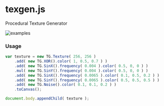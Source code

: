 # texgen.js
Procedural Texture Generator

![examples](https://raw.githubusercontent.com/mrdoob/texgen.js/master/files/samples.png)

### Usage

```javascript
var texture = new TG.Texture( 256, 256 )
    .add( new TG.XOR().color( 1, 0.5, 0.7 ) )
    .add( new TG.SinX().frequency( 0.004 ).color( 0.5, 0, 0 ) )
    .mul( new TG.SinY().frequency( 0.004 ).color( 0.5, 0, 0 ) )
    .add( new TG.SinX().frequency( 0.0065 ).color( 0.1, 0.5, 0.2 ) )
    .add( new TG.SinY().frequency( 0.0065 ).color( 0.5, 0.5, 0.5 ) )
    .add( new TG.Noise().color( 0.1, 0.1, 0.2 ) )
    .toCanvas();

document.body.appendChild( texture );
```
